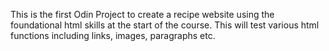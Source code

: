 This is the first Odin Project to create a recipe website using the foundational html skills at the start of the course. This will test various html functions including links, images, paragraphs etc.